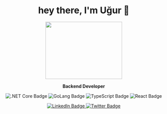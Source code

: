<h1 align="center">hey there, I'm Uğur 👋</h1>

<div align="center">
  <img src="https://media.giphy.com/media/l0HlNaQ6gWfllcjDO/giphy.gif" width="240" height="180"/>
</div>

<p align="center">
  <strong>Backend Developer</strong>
</p>

<p align="center">
  <img src="https://img.shields.io/badge/.NET%20Core-blue?style=for-the-badge&logo=.net&logoColor=white" alt=".NET Core Badge"/>
  <img src="https://img.shields.io/badge/GoLang-blue?style=for-the-badge&logo=go&logoColor=white" alt="GoLang Badge"/>
  <img src="https://img.shields.io/badge/TypeScript-blue?style=for-the-badge&logo=typescript&logoColor=white" alt="TypeScript Badge"/>
  <img src="https://img.shields.io/badge/React-blue?style=for-the-badge&logo=react&logoColor=white" alt="React Badge"/>
</p>

<div align="center">
  <a href="https://www.linkedin.com/in/ugurberkergun/">
    <img src="https://img.shields.io/badge/LinkedIn-blue?style=for-the-badge&logo=linkedin&logoColor=white" alt="LinkedIn Badge"/>
  </a>
  <a href="https://twitter.com/UgurrErgun">
    <img src="https://img.shields.io/badge/Twitter-blue?style=for-the-badge&logo=twitter&logoColor=white" alt="Twitter Badge"/>
  </a>
</div>
